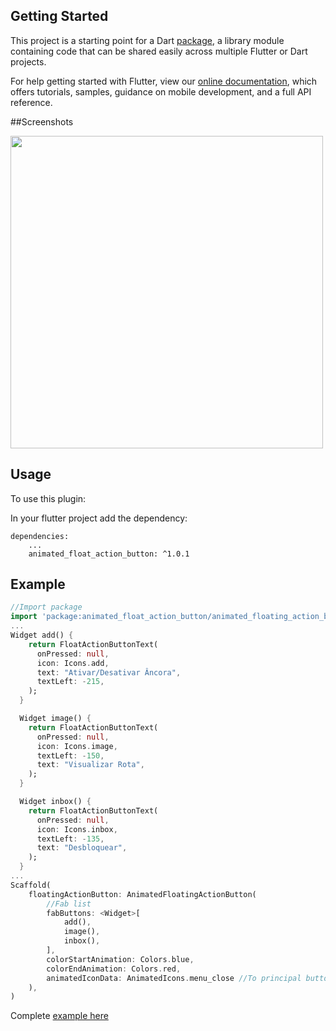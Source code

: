 ## Getting Started

This project is a starting point for a Dart
[package](https://flutter.io/developing-packages/),
a library module containing code that can be shared easily across
multiple Flutter or Dart projects.

For help getting started with Flutter, view our 
[online documentation](https://flutter.io/docs), which offers tutorials, 
samples, guidance on mobile development, and a full API reference.

##Screenshots

<img src="https://raw.githubusercontent.com/macielcr7/animated_float_action_button/master/screen.gif" height="500em" />

## Usage

To use this plugin:

In your flutter project add the dependency:

```yalm
dependencies:
    ...
    animated_float_action_button: ^1.0.1
```

## Example

```dart
//Import package
import 'package:animated_float_action_button/animated_floating_action_button.dart';
...
Widget add() {
    return FloatActionButtonText(
      onPressed: null,
      icon: Icons.add,
      text: "Ativar/Desativar Âncora",
      textLeft: -215,
    );
  }

  Widget image() {
    return FloatActionButtonText(
      onPressed: null,
      icon: Icons.image,
      textLeft: -150,
      text: "Visualizar Rota",
    );
  }

  Widget inbox() {
    return FloatActionButtonText(
      onPressed: null,
      icon: Icons.inbox,
      textLeft: -135,
      text: "Desbloquear",
    );
  }
...
Scaffold(
    floatingActionButton: AnimatedFloatingActionButton(
        //Fab list
        fabButtons: <Widget>[
            add(), 
            image(),
            inbox(),
        ],
        colorStartAnimation: Colors.blue,
        colorEndAnimation: Colors.red,
        animatedIconData: AnimatedIcons.menu_close //To principal button
    ),
)
```
Complete [example here](https://github.com/macielcr7/animated_float_action_button/tree/master/example)
